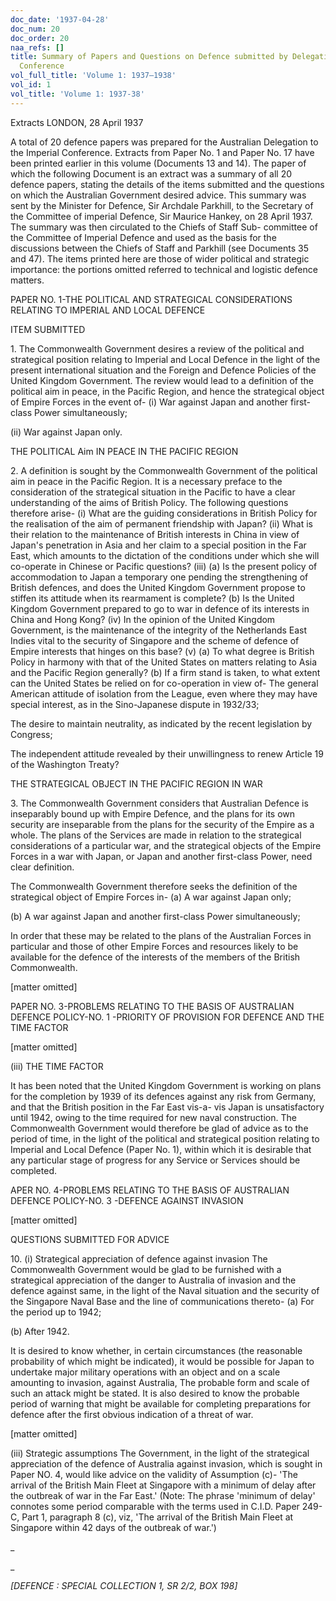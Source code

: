 ```yaml
---
doc_date: '1937-04-28'
doc_num: 20
doc_order: 20
naa_refs: []
title: Summary of Papers and Questions on Defence submitted by Delegation to Imperial
  Conference
vol_full_title: 'Volume 1: 1937–1938'
vol_id: 1
vol_title: 'Volume 1: 1937-38'
---
```


Extracts LONDON, 28 April 1937

A total of 20 defence papers was prepared for the Australian Delegation to the Imperial Conference. Extracts from Paper No. 1 and Paper No. 17 have been printed earlier in this volume (Documents 13 and 14). The paper of which the following Document is an extract was a summary of all 20 defence papers, stating the details of the items submitted and the questions on which the Australian Government desired advice. This summary was sent by the Minister for Defence, Sir Archdale Parkhill, to the Secretary of the Committee of imperial Defence, Sir Maurice Hankey, on 28 April 1937. The summary was then circulated to the Chiefs of Staff Sub- committee of the Committee of Imperial Defence and used as the basis for the discussions between the Chiefs of Staff and Parkhill (see Documents 35 and 47). The items printed here are those of wider political and strategic importance: the portions omitted referred to technical and logistic defence matters.

PAPER NO. 1-THE POLITICAL AND STRATEGICAL CONSIDERATIONS RELATING TO IMPERIAL AND LOCAL DEFENCE

ITEM SUBMITTED

1\. The Commonwealth Government desires a review of the political and strategical position relating to Imperial and Local Defence in the light of the present international situation and the Foreign and Defence Policies of the United Kingdom Government. The review would lead to a definition of the political aim in peace, in the Pacific Region, and hence the strategical object of Empire Forces in the event of- (i) War against Japan and another first-class Power simultaneously;

(ii) War against Japan only.

THE POLITICAL Aim IN PEACE IN THE PACIFIC REGION

2\. A definition is sought by the Commonwealth Government of the political aim in peace in the Pacific Region. It is a necessary preface to the consideration of the strategical situation in the Pacific to have a clear understanding of the aims of British Policy. The following questions therefore arise- (i) What are the guiding considerations in British Policy for the realisation of the aim of permanent friendship with Japan? (ii) What is their relation to the maintenance of British interests in China in view of Japan's penetration in Asia and her claim to a special position in the Far East, which amounts to the dictation of the conditions under which she will co-operate in Chinese or Pacific questions? (iii) (a) Is the present policy of accommodation to Japan a temporary one pending the strengthening of British defences, and does the United Kingdom Government propose to stiffen its attitude when its rearmament is complete? (b) Is the United Kingdom Government prepared to go to war in defence of its interests in China and Hong Kong? (iv) In the opinion of the United Kingdom Government, is the maintenance of the integrity of the Netherlands East Indies vital to the security of Singapore and the scheme of defence of Empire interests that hinges on this base? (v) (a) To what degree is British Policy in harmony with that of the United States on matters relating to Asia and the Pacific Region generally? (b) If a firm stand is taken, to what extent can the United States be relied on for co-operation in view of- The general American attitude of isolation from the League, even where they may have special interest, as in the Sino-Japanese dispute in 1932/33;

The desire to maintain neutrality, as indicated by the recent legislation by Congress;

The independent attitude revealed by their unwillingness to renew Article 19 of the Washington Treaty?

THE STRATEGICAL OBJECT IN THE PACIFIC REGION IN WAR

3\. The Commonwealth Government considers that Australian Defence is inseparably bound up with Empire Defence, and the plans for its own security are inseparable from the plans for the security of the Empire as a whole. The plans of the Services are made in relation to the strategical considerations of a particular war, and the strategical objects of the Empire Forces in a war with Japan, or Japan and another first-class Power, need clear definition.

The Commonwealth Government therefore seeks the definition of the strategical object of Empire Forces in- (a) A war against Japan only;

(b) A war against Japan and another first-class Power simultaneously;

In order that these may be related to the plans of the Australian Forces in particular and those of other Empire Forces and resources likely to be available for the defence of the interests of the members of the British Commonwealth.

[matter omitted]

PAPER NO. 3-PROBLEMS RELATING TO THE BASIS OF AUSTRALIAN DEFENCE POLICY-NO. 1 -PRIORITY OF PROVISION FOR DEFENCE AND THE TIME FACTOR

[matter omitted]

(iii) THE TIME FACTOR

It has been noted that the United Kingdom Government is working on plans for the completion by 1939 of its defences against any risk from Germany, and that the British position in the Far East vis-a- vis Japan is unsatisfactory until 1942, owing to the time required for new naval construction. The Commonwealth Government would therefore be glad of advice as to the period of time, in the light of the political and strategical position relating to Imperial and Local Defence (Paper No. 1), within which it is desirable that any particular stage of progress for any Service or Services should be completed.

APER NO. 4-PROBLEMS RELATING TO THE BASIS OF AUSTRALIAN DEFENCE POLICY-NO. 3 -DEFENCE AGAINST INVASION

[matter omitted]

QUESTIONS SUBMITTED FOR ADVICE

10\. (i) Strategical appreciation of defence against invasion The Commonwealth Government would be glad to be furnished with a strategical appreciation of the danger to Australia of invasion and the defence against same, in the light of the Naval situation and the security of the Singapore Naval Base and the line of communications thereto- (a) For the period up to 1942;

(b) After 1942.

It is desired to know whether, in certain circumstances (the reasonable probability of which might be indicated), it would be possible for Japan to undertake major military operations with an object and on a scale amounting to invasion, against Australia, The probable form and scale of such an attack might be stated. It is also desired to know the probable period of warning that might be available for completing preparations for defence after the first obvious indication of a threat of war.

[matter omitted]

(iii) Strategic assumptions The Government, in the light of the strategical appreciation of the defence of Australia against invasion, which is sought in Paper NO. 4, would like advice on the validity of Assumption (c)- 'The arrival of the British Main Fleet at Singapore with a minimum of delay after the outbreak of war in the Far East.' (Note: The phrase 'minimum of delay' connotes some period comparable with the terms used in C.I.D. Paper 249-C, Part 1, paragraph 8 (c), viz, 'The arrival of the British Main Fleet at Singapore within 42 days of the outbreak of war.')

 _

_

 _[DEFENCE : SPECIAL COLLECTION 1, SR 2/2, BOX 198]_